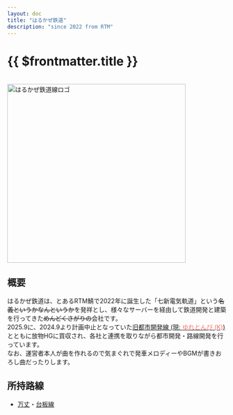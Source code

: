 ```yaml
---
layout: doc
title: "はるかぜ鉄道"
description: "since 2022 from RTM"
---
```


# {{ $frontmatter.title }}
<br>
<img src="/img/company/houbutuHG/harquaLogo.svg" alt="はるかぜ鉄道線ロゴ" width="409.6px">

## 概要
はるかぜ鉄道は、とあるRTM鯖で2022年に誕生した「七新電気軌道」という~~名義というかなんというか~~を発祥とし、様々なサーバーを経由して鉄道開発と建築を行ってきた~~めんどくさがりの~~会社です。  
2025.9に、2024.9より計画中止となっていた[旧都市開発線 (現: <span style="color: #FF6F61">ゆれとんび (K)</span>)](/company/houbutuHG/yuretubame/line/yuretombi.md)とともに放物HGに買収され、各社と連携を取りながら都市開発・路線開発を行っています。  
なお、運営者本人が曲を作れるので気まぐれで発車メロディーやBGMが書きおろし曲だったりします。

## 所持路線
- [万丈](/company/houbutuHG/harukaze/line/banjosen.md)・[台板線](/company/houbutuHG/harukaze/line/daihansen.md)